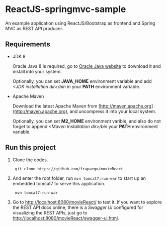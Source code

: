 ReactJS-springmvc-sample
==========================

An example application using ReactJS/Bootstrap as frontend and Spring MVC as REST API producer.

## Requirements

* JDK 8

   Oracle Java 8 is required, go to [Oracle Java website](http://java.oracle.com) to download it and install into your system. 
 
   Optionally, you can set **JAVA\_HOME** environment variable and add *&lt;JDK installation dir>/bin* in your **PATH** environment variable.

* Apache Maven

   Download the latest Apache Maven from [http://maven.apache.org](http://maven.apache.org), and uncompress it into your local system. 

   Optionally, you can set **M2\_HOME** environment varible, and also do not forget to append *&lt;Maven Installation dir>/bin* your **PATH** environment variable.  

## Run this project

1. Clone the codes.

   ```
    git clone https://github.com/frapaego/movieReact
   ```
  
2. And enter the root folder, run `mvn tomcat7:run-war` to start up an embedded tomcat7 to serve this application.
  
   ```
    mvn tomcat7:run-war
   ```

3. Go to [http://localhost:8080/movieReact/](http://localhost:8080/movieReact/) to test it. If you want to explore the REST API docs online, there is a *Swagger UI* configured for visualizing the REST APIs, just go to [http://localhost:8080/movieReact/swagger-ui.html](http://localhost:8080/movieReact/swagger-ui.html).
